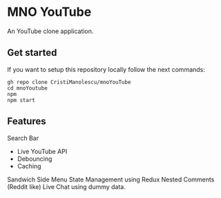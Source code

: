 # MNO YouTube

An YouTube clone application.

## Get started

If you want to setup this repository locally follow the next commands:

```
gh repo clone CristiManolescu/mnoYouTube
cd mnoYoutube
npm
npm start
```

## Features

Search Bar

- Live YouTube API
- Debouncing
- Caching

Sandwich Side Menu
State Management using Redux
Nested Comments (Reddit like)
Live Chat using dummy data.
